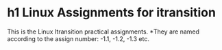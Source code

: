 # h1 Linux Assignments for itransition 
This is the Linux Itransition practical assignments. 
*They are named according to the assign number: 
-1.1, 
-1.2, 
-1.3 etc.